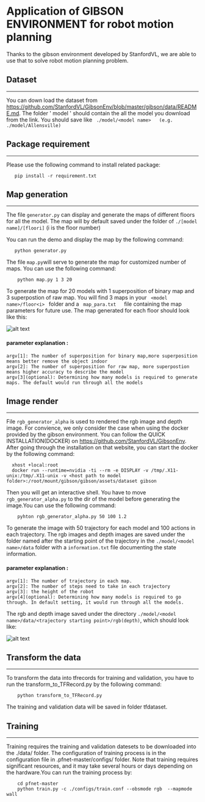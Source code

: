 # Application of GIBSON ENVIRONMENT for robot motion planning

Thanks to the gibson environment developed by StanfordVL, we are able to use that to solve robot motion planning problem.

## Dataset
----
You can down load the dataset from https://github.com/StanfordVL/GibsonEnv/blob/master/gibson/data/README.md. The folder ' model ' should contain the all the model you download from the link.  You should save like `  ./model/<model name>   (e.g. ./model/Allensville) ` 

## Package requirement
----
Please use the following command to install related package:

       pip install -r requirement.txt
       
 
## Map generation
-----
The file `generator.py` can display and generate the maps of different floors for all the model. The map will by default saved under the folder of
`./[model name]/[floori]`  (i is the floor number)

You can run the demo and display the map by the following command:

       python generator.py              
    
    
The file `map.py`will serve to generate the map for customized number of maps. You can use the following command:

        python map.py 1 3 20             
    
 To generate the map for 20 models with 1 superposition of binary map and 3 superpostion of raw map.
 You will find 3 maps in your `  <model name>/floor<i>  ` folder and a `  map_para.txt    `file containing the map parameters for future use.
 The map generated for each floor should look like this:<br/>
 
 
 
 ![alt text](https://github.com/colincqian/gibson_simulator/blob/master/model/Allensville/floor0/bimap.png?raw=true "binary map")
 
 
 #### parameter explanation :
    argv[1]: The number of superposition for binary map,more superposition means better remove the object indoor
    argv[2]: The number of superposition for raw map, more superpostion means higher accuracy to describe the model
    argv[3](optional): Determining how many models is required to generate maps. The default would run through all the models
    
 ## Image render
 -----
 File `rgb_generator_alpha` is used to rendered the rgb image and depth image. For convience, we only consider the case when using the docker
 provided by the gibson environment. You can follow the QUICK INSTALLATION(DOCKER) on https://github.com/StanfordVL/GibsonEnv. After going through
 the installation on that website, you can start the docker by the following command:
 
      xhost +local:root   
      docker run --runtime=nvidia -ti --rm -e DISPLAY -v /tmp/.X11-unix:/tmp/.X11-unix -v <host path to model folder>:/root/mount/gibson/gibson/assets/dataset gibson
 
 Then you will get an interactive shell. You have to move ` rgb_generator_alpha.py ` to the dir of the model before generating the 
 image.You can use the following command:
 

        pyhton rgb_generator_alpha.py 50 100 1.2                   
  
  To generate the image with 50 trajectory for each model and 100 actions in each trajectory. The rgb images and depth images are saved
  under the folder named after the starting point of the trajectory in the ` ./model/<model name>/data ` folder with a ` information.txt `
  file documenting the state information. 
  #### parameter explanation :
    argv[1]: The number of trajectory in each map.
    argv[2]: The number of steps need to take in each trajectory
    argv[3]: the height of the robot
    argv[4](optional): Determining how many models is required to go through. In default setting, it would run through all the models.
The rgb and depth image saved under the directory ` ./model/<model name>/data/<trajectory starting point>/rgb(depth) `, which should look like: <br/>

 ![alt text](https://github.com/colincqian/gibson_simulator/blob/master/model/Allensville/floor0/data/(-0.3052697519374036%2C%206.626248501422827)/rgb/0.png?raw=true "rgb")
 
 
## Transform the data
----
To transform the data into tfrecords for training and validation, you have to run the transform_to_TFRecord.py by the following command:

        python transform_to_TFRecord.py
        
The training and validation data will be saved in folder tfdataset.

## Training 
----

Training requires the training and validation datesets to be downloaded into the ./data/ folder. The configuration of training process is in the configuration file in .pfnet-master/configs/ folder. Note that training requires significant resources, and it may take several hours or days depending on the hardware.You can run the training process by:

        cd pfnet-master
        python train.py -c ./configs/train.conf --obsmode rgb  --mapmode wall
        
        

        









